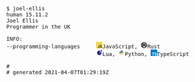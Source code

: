 <!--
**JoelEllis/JoelEllis** is a ✨ _special_ ✨ repository because its `README.md` (this file) appears on your GitHub profile.

Here are some ideas to get you started:

- 🔭 I’m currently working on ...
- 🌱 I’m currently learning ...
- 👯 I’m looking to collaborate on ...
- 🤔 I’m looking for help with ...
- 💬 Ask me about ...
- 📫 How to reach me: ...
- 😄 Pronouns: ...
- ⚡ Fun fact: ...
-->

<pre>$ joel-ellis
human 15.11.2
Joel Ellis
Programmer in the UK

INFO:
--programming-languages     <img height="17" src="https://raw.githubusercontent.com/github/explore/80688e429a7d4ef2fca1e82350fe8e3517d3494d/topics/javascript/javascript.png"/>JavaScript, <img height="17" src="https://raw.githubusercontent.com/github/explore/80688e429a7d4ef2fca1e82350fe8e3517d3494d/topics/rust/rust.png"/>Rust
                            <img height="17" src="https://raw.githubusercontent.com/github/explore/80688e429a7d4ef2fca1e82350fe8e3517d3494d/topics/lua/lua.png"/>Lua, <img height="17" src="https://raw.githubusercontent.com/github/explore/80688e429a7d4ef2fca1e82350fe8e3517d3494d/topics/python/python.png"/>Python, <img height="17" src="https://raw.githubusercontent.com/github/explore/80688e429a7d4ef2fca1e82350fe8e3517d3494d/topics/typescript/typescript.png"/>TypeScript

# 
# generated 2021-04-07T01:29:19Z</pre>